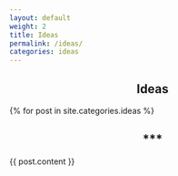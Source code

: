 ```yaml
---
layout: default
weight: 2
title: Ideas
permalink: /ideas/
categories: ideas
---
```


<h2 style="text-align: center;">Ideas</h2>
{% for post in site.categories.ideas %}
  <h2 style="text-align: center;">***</h2>
  {{ post.content }}

